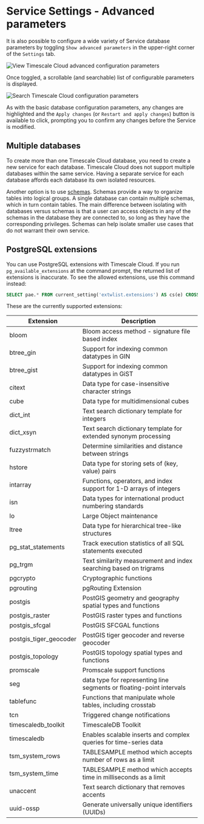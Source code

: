# Service Settings - Advanced parameters
It is also possible to configure a wide variety of Service database parameters
by toggling `Show advanced parameters` in the upper-right corner of the
`Settings` tab.

<img class="main-content__illustration" src="https://s3.amazonaws.com/assets.timescale.com/docs/images/tsc-settings-advanced.png" alt="View Timescale Cloud advanced configuration parameters"/>

Once toggled, a scrollable (and searchable) list of configurable parameters is
displayed.

<img class="main-content__illustration" src="https://s3.amazonaws.com/assets.timescale.com/docs/images/tsc-settings-search.png" alt="Search Timescale Cloud configuration parameters"/>

As with the basic database configuration parameters, any changes are highlighted
and the `Apply changes` (or `Restart and apply changes`) button is available to
click, prompting you to confirm any changes before the Service is modified.

## Multiple databases
To create more than one Timescale Cloud database, you need to create a new
service for each database. Timescale Cloud does not support multiple
databases within the same service. Having a separate service for each database
affords each database its own isolated resources.

Another option is to use
[schemas](https://www.postgresql.org/docs/current/ddl-schemas.html).
Schemas provide a way to organize tables into logical groups. A single
database can contain multiple schemas, which in turn contain tables.
The main difference between isolating with databases versus schemas
is that a user can access objects in any of the schemas in the database
they are connected to, so long as they have the corresponding privileges.
Schemas can help isolate smaller use cases that do not warrant their
own service.

## PostgreSQL extensions
You can use PostgreSQL extensions with Timescale Cloud. If you run
`pg_available_extensions` at the command prompt, the returned list of extensions
is inaccurate. To see the allowed extensions, use this command instead:
```sql
SELECT pae.* FROM current_setting('extwlist.extensions') AS cs(e) CROSS JOIN regexp_split_to_table(e, ',') AS ext(allowed) JOIN pg_available_extensions AS pae ON (allowed=name) ORDER BY 1;
```
These are the currently supported extensions:

|Extension|Description|
|---|---|
|bloom|Bloom access method - signature file based index|
|btree_gin|Support for indexing common datatypes in GIN|
|btree_gist|Support for indexing common datatypes in GiST|
|citext|Data type for case-insensitive character strings|
|cube|Data type for multidimensional cubes|
|dict_int|Text search dictionary template for integers|
|dict_xsyn|Text search dictionary template for extended synonym processing|
|fuzzystrmatch|Determine similarities and distance between strings|
|hstore|Data type for storing sets of (key, value) pairs|
|intarray|Functions, operators, and index support for 1-D arrays of integers|
|isn|Data types for international product numbering standards|
|lo|Large Object maintenance|
|ltree|Data type for hierarchical tree-like structures|
|pg_stat_statements|Track execution statistics of all SQL statements executed|
|pg_trgm|Text similarity measurement and index searching based on trigrams|
|pgcrypto|Cryptographic functions|
|pgrouting|pgRouting Extension|
|postgis|PostGIS geometry and geography spatial types and functions|
|postgis_raster|PostGIS raster types and functions|
|postgis_sfcgal|PostGIS SFCGAL functions|
|postgis_tiger_geocoder|PostGIS tiger geocoder and reverse geocoder|
|postgis_topology|PostGIS topology spatial types and functions|
|promscale|Promscale support functions|
|seg|data type for representing line segments or floating-point intervals|
|tablefunc|Functions that manipulate whole tables, including crosstab|
|tcn|Triggered change notifications|
|timescaledb_toolkit|TimescaleDB Toolkit|
|timescaledb|Enables scalable inserts and complex queries for time-series data|
|tsm_system_rows|TABLESAMPLE method which accepts number of rows as a limit|
|tsm_system_time|TABLESAMPLE method which accepts time in milliseconds as a limit|
|unaccent|Text search dictionary that removes accents|
|uuid-ossp|Generate universally unique identifiers (UUIDs)|
